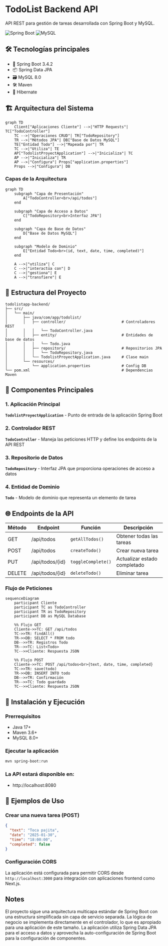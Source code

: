 # TodoList Backend API
API REST para gestión de tareas desarrollada con Spring Boot y MySQL.

![Spring Boot](https://img.shields.io/badge/Spring_Boot-3.4.2-green)
![MySQL](https://img.shields.io/badge/MySQL-8.0-blue)

## 🛠️ Tecnologías principales
- 🍃 Spring Boot 3.4.2
- 📦 Spring Data JPA
- 🗃️ MySQL 8.0
- 🛠️ Maven
- 🔄 Hibernate

## 🏗️ Arquitectura del Sistema

```mermaid
graph TD
    Client["Aplicaciones Cliente"] -->|"HTTP Requests"| TC["TodoController"]
    TC -->|"Operaciones CRUD"| TR["TodoRepository"]
    TR -->|"Métodos JPA"| DB["Base de Datos MySQL"]
    TE["Entidad Todo"] -->|"Mapeada por"| TR
    TC -->|"Utiliza"| TE
    AP["TodolistProyectApplication"] -->|"Inicializa"| TC
    AP -->|"Inicializa"| TR
    AP -->|"Configura"| Props["application.properties"]
    Props -->|"Configura"| DB
```

### Capas de la Arquitectura

```mermaid
graph TD
    subgraph "Capa de Presentación"
        A["TodoController<br>/api/todos"]
    end
    
    subgraph "Capa de Acceso a Datos"
        C["TodoRepository<br>Interfaz JPA"]
    end
    
    subgraph "Capa de Base de Datos"
        D["Base de Datos MySQL"]
    end
    
    subgraph "Modelo de Dominio"
        E["Entidad Todo<br>(id, text, date, time, completed)"]
    end
    
    A -->|"utiliza"| C
    C -->|"interactúa con"| D
    C -->|"gestiona"| E
    A -->|"transfiere"| E
```

## 📁 Estructura del Proyecto

```
todolistapp-backend/
├── src/
│   └── main/
│       ├── java/com/app/todolist/
│       │   ├── controller/                         # Controladores REST
│       │   │   └── TodoController.java
│       │   ├── entity/                             # Entidades de base de datos
│       │   │   └── Todo.java
│       │   ├── repository/                         # Repositorios JPA
│       │   │   └── TodoRepository.java
│       │   └── TodolistProyectApplication.java     # Clase main
│       └── resources/
│           └── application.properties              # Config DB
└── pom.xml                                         # Dependencias Maven
```

## 🔧 Componentes Principales

### 1. Aplicación Principal
**`TodolistProyectApplication`** - Punto de entrada de la aplicación Spring Boot 

### 2. Controlador REST
**`TodoController`** - Maneja las peticiones HTTP y define los endpoints de la API REST

### 3. Repositorio de Datos
**`TodoRepository`** - Interfaz JPA que proporciona operaciones de acceso a datos 

### 4. Entidad de Dominio
**`Todo`** - Modelo de dominio que representa un elemento de tarea 

## 🌐 Endpoints de la API

| Método | Endpoint       | Función | Descripción                    |
|--------|----------------|---------|--------------------------------|
| GET    | /api/todos     | `getAllTodos()` | Obtener todas las tareas       |
| POST   | /api/todos     | `createTodo()` | Crear nueva tarea              |
| PUT    | /api/todos/{id}| `toggleComplete()` | Actualizar estado completado   |
| DELETE | /api/todos/{id}| `deleteTodo()` | Eliminar tarea                 | 

### Flujo de Peticiones

```mermaid
sequenceDiagram
    participant Cliente
    participant TC as TodoController
    participant TR as TodoRepository
    participant DB as MySQL Database
    
    %% Flujo GET
    Cliente->>TC: GET /api/todos
    TC->>TR: findAll()
    TR->>DB: SELECT * FROM todo
    DB-->>TR: Registros Todo
    TR-->>TC: List<Todo>
    TC-->>Cliente: Respuesta JSON
    
    %% Flujo POST
    Cliente->>TC: POST /api/todos<br>{text, date, time, completed}
    TC->>TR: save(todo)
    TR->>DB: INSERT INTO todo
    DB-->>TR: Confirmación
    TR-->>TC: Todo guardado
    TC-->>Cliente: Respuesta JSON
```

## 🚀 Instalación y Ejecución

### Prerrequisitos
- Java 17+
- Maven 3.6+
- MySQL 8.0+

### Ejecutar la aplicación
```bash
mvn spring-boot:run
```

### La API estará disponible en:
- http://localhost:8080 

## 📝 Ejemplos de Uso

### Crear una nueva tarea (POST)
```json
{
  "text": "Toca pajita",
  "date": "2025-01-30",
  "time": "18:00:00",
  "completed": false
}
```

### Configuración CORS
La aplicación está configurada para permitir CORS desde `http://localhost:3000` para integración con aplicaciones frontend como Next.js. 

## Notes

El proyecto sigue una arquitectura multicapa estándar de Spring Boot con una estructura simplificada sin capa de servicio separada. La lógica de negocio se implementa directamente en el controlador, lo que es apropiado para una aplicación de este tamaño. La aplicación utiliza Spring Data JPA para el acceso a datos y aprovecha la auto-configuración de Spring Boot para la configuración de componentes.
